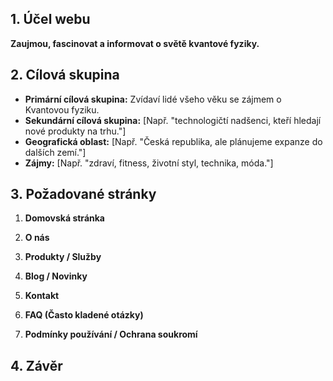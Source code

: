 
## 1. Účel webu
**Zaujmou, fascinovat a informovat o světě kvantové fyziky.**
## 2. Cílová skupina
- **Primární cílová skupina:** Zvídaví lidé všeho věku se zájmem o Kvantovou fyziku.
- **Sekundární cílová skupina:** [Např. "technologičtí nadšenci, kteří hledají nové produkty na trhu."]
- **Geografická oblast:** [Např. "Česká republika, ale plánujeme expanze do dalších zemí."]
- **Zájmy:** [Např. "zdraví, fitness, životní styl, technika, móda."]

## 3. Požadované stránky
1. **Domovská stránka**


2. **O nás**


3. **Produkty / Služby**
   

4. **Blog / Novinky**


5. **Kontakt**

6. **FAQ (Často kladené otázky)**


7. **Podmínky používání / Ochrana soukromí**


## 4. Závěr
